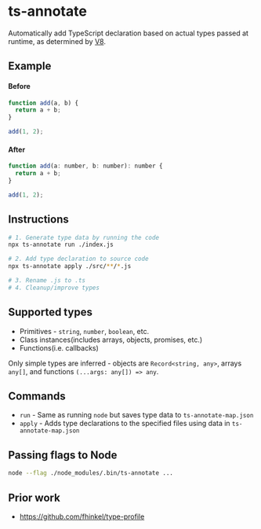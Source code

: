 # ts-annotate

Automatically add TypeScript declaration based on actual types passed at runtime, as determined by [V8][v8-profiling].

## Example

#### Before

```javascript
function add(a, b) {
  return a + b;
}

add(1, 2);
```

#### After

```javascript
function add(a: number, b: number): number {
  return a + b;
}

add(1, 2);
```

## Instructions

```sh
# 1. Generate type data by running the code
npx ts-annotate run ./index.js

# 2. Add type declaration to source code
npx ts-annotate apply ./src/**/*.js

# 3. Rename .js to .ts
# 4. Cleanup/improve types
```

## Supported types

- Primitives - `string`, `number`, `boolean`, etc.
- Class instances(includes arrays, objects, promises, etc.)
- Functions(i.e. callbacks)

Only simple types are inferred - objects are `Record<string, any>`, arrays
`any[]`, and functions `(...args: any[]) => any`.

## Commands

- `run` - Same as running `node` but saves type data to `ts-annotate-map.json`
- `apply` - Adds type declarations to the specified files using data in `ts-annotate-map.json`

## Passing flags to Node

```sh
node --flag ./node_modules/.bin/ts-annotate ...
```

## Prior work

- https://github.com/fhinkel/type-profile

[v8-profiling]: https://docs.google.com/document/d/1JY7pUCAk8gegyi6UkIdln6j_AeJqQucZg92advaMJY4/edit
